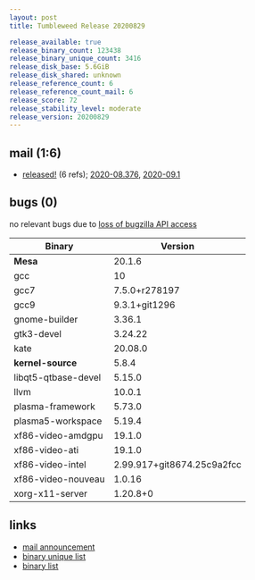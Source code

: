 ```yaml
---
layout: post
title: Tumbleweed Release 20200829

release_available: true
release_binary_count: 123438
release_binary_unique_count: 3416
release_disk_base: 5.6GiB
release_disk_shared: unknown
release_reference_count: 6
release_reference_count_mail: 6
release_score: 72
release_stability_level: moderate
release_version: 20200829
---
```


## mail (1:6)

- [released!](https://lists.opensuse.org/opensuse-factory/2020-08/msg00375.html) (6 refs); [2020-08.376](https://lists.opensuse.org/opensuse-factory/2020-08/msg00376.html), [2020-09.1](https://lists.opensuse.org/opensuse-factory/2020-09/msg00001.html)

## bugs (0)

<!--more-->

no relevant bugs due to [loss of bugzilla API access](https://bugzilla.opensuse.org/show_bug.cgi?id=1157722)

Binary | Version
--- | ---
**Mesa** | 20.1.6
gcc | 10
gcc7 | 7.5.0+r278197
gcc9 | 9.3.1+git1296
gnome-builder | 3.36.1
gtk3-devel | 3.24.22
kate | 20.08.0
**kernel-source** | 5.8.4
libqt5-qtbase-devel | 5.15.0
llvm | 10.0.1
plasma-framework | 5.73.0
plasma5-workspace | 5.19.4
xf86-video-amdgpu | 19.1.0
xf86-video-ati | 19.1.0
xf86-video-intel | 2.99.917+git8674.25c9a2fcc
xf86-video-nouveau | 1.0.16
xorg-x11-server | 1.20.8+0

## links

- [mail announcement](https://lists.opensuse.org/opensuse-factory/2020-08/msg00374.html)
- [binary unique list](http://download.opensuse.org/history/20200829/rpm.unique.list)
- [binary list](http://download.opensuse.org/history/20200829/rpm.list)
